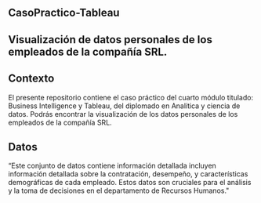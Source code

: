 ## CasoPractico-Tableau
## Visualización de datos personales de los empleados de la compañía SRL.

## Contexto
El presente repositorio contiene el caso práctico del cuarto módulo titulado: Business Intelligence y Tableau, del diplomado en Analítica y ciencia de datos.
Podrás encontrar la visualización de los datos personales de los empleados de la compañía SRL.

## Datos
“Este conjunto de datos contiene información detallada incluyen información detallada sobre la contratación, desempeño, y características demográficas de cada empleado. Estos datos son cruciales para el análisis y la toma de decisiones en el departamento de Recursos Humanos."
